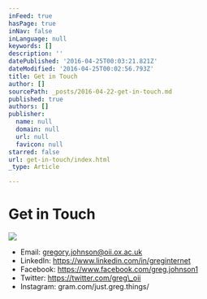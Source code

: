 ```yaml
---
inFeed: true
hasPage: true
inNav: false
inLanguage: null
keywords: []
description: ''
datePublished: '2016-04-25T00:03:21.821Z'
dateModified: '2016-04-25T00:02:56.793Z'
title: Get in Touch
author: []
sourcePath: _posts/2016-04-22-get-in-touch.md
published: true
authors: []
publisher:
  name: null
  domain: null
  url: null
  favicon: null
starred: false
url: get-in-touch/index.html
_type: Article

---
```

# Get in Touch
![](https://the-grid-user-content.s3-us-west-2.amazonaws.com/7c05ba40-e515-4ce0-97f0-8cd5eaf6abac.jpg)

* Email: gregory.johnson@oii.ox.ac.uk 
* LinkedIn: https://www.linkedin.com/in/greginternet
* Facebook: https://www.facebook.com/greg.johnson1
* Twitter: https://twitter.com/greg\_oii
* Instagram: gram.com/just.greg.things/